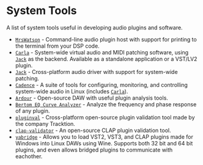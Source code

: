 # System Tools
A list of system tools useful in developing audio plugins and software.

- [`MrsWatson`] - Command-line audio plugin host with support for printing to the terminal from your DSP code.
- [`Carla`] - System-wide virtual audio and MIDI patching software, using [`Jack`] as the backend. Available as a standalone application or a VST/LV2 plugin.
- [`Jack`] - Cross-platform audio driver with support for system-wide patching.
- [`Cadence`] - A suite of tools for configuring, monitoring, and controlling system-wide audio in Linux (includes [`Carla`]).
- [`Ardour`] - Open-source DAW with useful plugin analysis tools.
- [`Bertom EQ Curve Analyzer`] - Analyze the frequency and phase response of any plugin.
- [`pluginval`] - Cross-platform open-source plugin validation tool made by the company Tracktion.
- [`clap-validator`] - An open-source CLAP plugin validation tool.
- [`yabridge`] - Allows you to load VST2, VST3, and CLAP plugins made for Windows into Linux DAWs using Wine. Supports both 32 bit and 64 bit plugins, and even allows bridged plugins to communicate with eachother.

[`MrsWatson`]: http://teragonaudio.com/MrsWatson.html
[`Carla`]: https://kx.studio/Applications:Carla
[`Jack`]: https://jackaudio.org/
[`Cadence`]: https://kx.studio/Applications:Cadence
[`Ardour`]: https://ardour.org/
[`Bertom EQ Curve Analyzer`]: https://www.bertomaudio.com/eqca.html
[`pluginval`]: https://github.com/Tracktion/pluginval
[`clap-validator`]: https://github.com/free-audio/clap-validator
[`yabridge`]: https://github.com/robbert-vdh/yabridge
